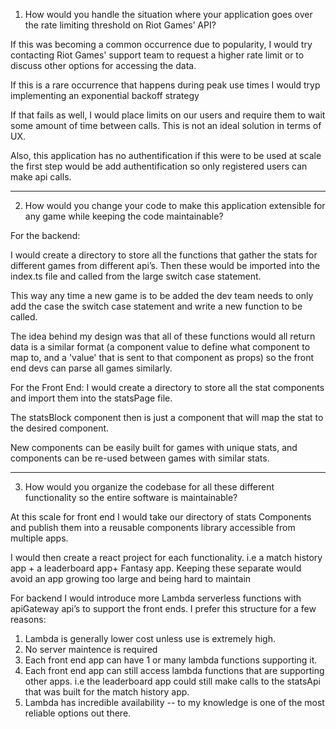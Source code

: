 1.	How would you handle the situation where your application goes over the rate limiting threshold on Riot Games’ API?

If this was becoming a common occurrence due to popularity, I would try contacting Riot Games' support team to request a higher rate limit or to discuss other options for accessing the data.

If this is a rare occurrence that happens during peak use times I would tryp implementing an exponential backoff strategy

If that fails as well, I would place limits on our users and require them to wait some amount of time between calls. This is not an ideal solution in terms of UX.

Also, this application has no authentification if this were to be used at scale the first step would be add authentification so only registered users can make api calls.

-------------------------------------------------------------------------

2.	How would you change your code to make this application extensible for any game while keeping the code maintainable?

For the backend:

I would create a directory to store all the functions that gather the stats for different games from different api’s. Then these would be imported into the index.ts file and called from the large switch case statement.

This way any time a new game is to be added the dev team needs to only add the case the switch case statement and write a new function to be called.

The idea behind my design was that all of these functions would all return data is a similar format (a component value to define what component to map to, and a 'value' that is sent to that component as props) so the front end devs can parse all games similarly.

For the Front End:
I would create a directory to store all the stat components and import them into the statsPage file.

The statsBlock component then is just a component that will map the stat to the desired component.

New components can be easily built for games with unique stats, and components can be re-used between games with similar stats.

-------------------------------------------------------------------------

3.	How would you organize the codebase for all these different functionality so the entire software is maintainable?

At this scale for front end I would take our directory of stats Components and publish them into a reusable components library accessible from multiple apps.

I would then create a react project for each functionality. i.e a match history app + a leaderboard app+ Fantasy app. Keeping these separate would avoid an app growing too large and being hard to maintain

For backend I would introduce more Lambda serverless functions with apiGateway api’s to support the front ends. I prefer this structure for a few reasons:
1.	Lambda is generally lower cost unless use is extremely high.
2.  No server maintence is required
2.	Each front end app can have 1 or many lambda functions supporting it.
3.	Each front end app can still access lambda functions that are supporting other apps. i.e the leaderboard app could still make calls to the statsApi that was built for the match history app.
4.  Lambda has incredible availability -- to my knowledge is one of the most reliable options out there.

